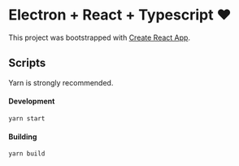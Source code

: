 # Electron + React + Typescript ❤️

This project was bootstrapped with [Create React App](https://github.com/facebook/create-react-app).

## Scripts

Yarn is strongly recommended.

#### Development

```
yarn start
```

#### Building

```
yarn build
```
